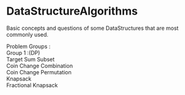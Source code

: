 # DataStructureAlgorithms
Basic concepts and questions of some DataStructures that are most commonly used.

Problem Groups :</br>
Group 1 :(DP) </br> 
Target Sum Subset </br>
Coin Change Combination </br>
Coin Change Permutation </br>
Knapsack </br>
Fractional Knapsack </br>
